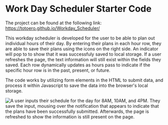 # Work Day Scheduler Starter Code

The project can be found at the following link: https://totoero.github.io/Workday_Scheduler/



This workday scheduler is developed for the user to be able to plan out individual hours of their day. By entering their plans in each hour row, they are able to save their plans using the icons on the right side. An indicator will pop to to show that it was successfuly saved to local storage. If a user refreshes the page, the text information will still exist within the fields they saved. Each row dynamically updates as hours pass to indicate if the specific hour row is in the past, present, or future.

The code works by utilizing form elements in the HTML to submit data, and process it within Javascript to save the data into the browser's local storage. 

![A user inputs their schedule for the day for 8AM, 10AM, and 4PM. They save the input, mousing over the notification that appears to indicate that the plans have been successfully submitted. Afterwards, the page is refreshed to show the information is still present on the page.](./assets/work_day_scheduler.gif)
